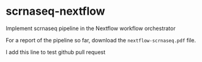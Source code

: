 # scrnaseq-nextflow
Implement scrnaseq pipeline in the Nextflow workflow orchestrator

For a report of the pipeline so far, download the `nextflow-scrnaseq.pdf` file.

I add this line to test github pull request
